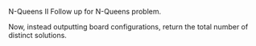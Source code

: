 N-Queens II 
Follow up for N-Queens problem.

Now, instead outputting board configurations, return the total number of distinct solutions.

